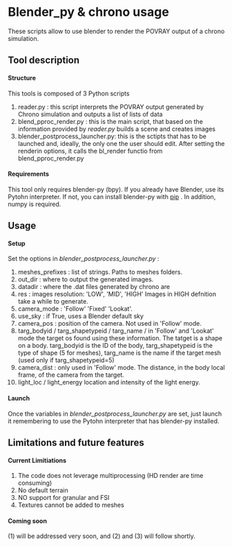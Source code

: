 Blender_py & chrono usage
=============================================

These scripts allow to use blender to render the POVRAY output of a chrono simulation.

## Tool description
#### Structure
This tools is composed of 3 Python scripts
1. reader.py : this script interprets the POVRAY output generated by Chrono simulation and outputs a list of lists of data
2. blend_pproc_render.py : this is the main script, that based on the information provided by _reader.py_ builds a scene and creates images 
2. blender_postprocess_launcher.py: this is the sctipts that has to be launched and, ideally, the only one the user should edit. After setting the renderin options, it calls the bl_render functio from blend_pproc_render.py

#### Requirements

This tool only requires blender-py (bpy). If you already have Blender, use its Pytohn interpreter.
If not, you can install blender-py with  [pip](https://pypi.org/project/bpy/) .
In addition, numpy is required.

## Usage
#### Setup
Set the options in _blender_postprocess_launcher.py_ :
1. meshes_prefixes : list of strings. Paths to meshes folders.
2. out_dir : where to output the generated images.
2. datadir : where the .dat files generated by chrono are
3. res : images resolution: 'LOW', 'MID', 'HIGH' Images in HIGH defnition take a while to generate.
4. camera_mode : 'Follow' 'Fixed' 'Lookat'. 
5. use_sky : if True, uses a Blender default sky
6. camera_pos : position of the camera. Not used in 'Follow' mode.
7. targ_bodyid / targ_shapetypeid / targ_name / in 'Follow' and 'Lookat' mode the target os found using these information. The tatget is a shape on a body. targ_bodyid is the ID of the body, targ_shapetypeid is the type of shape (5 for meshes), targ_name is the name if the target mesh (used only if targ_shapetypeid=5)
8. camera_dist : only used in 'Follow' mode. The distance, in the body local frame, of the camera from the target.
8. light_loc / light_energy location and intensity of the light energy.

#### Launch
Once the variables in _blender_postprocess_launcher.py_ are set, just launch it remembering to use the Pytohn interpreter that has blender-py installed.

## Limitations and future features
#### Current Limitiations 
1. The code does not leverage multiprocessing (HD render are time consuming)
2. No default terrain
3. NO support for granular and FSI
4. Textures cannot be added to meshes

#### Coming soon
(1) will be addressed very soon, and (2) and (3) will follow shortly.

